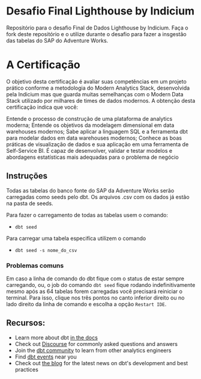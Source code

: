 # Desafio Final Lighthouse by Indicium

Repositório para o desafio Final de Dados Lighthouse by Indicium. Faça o fork deste repositório e o utilize durante o desafio para fazer a insgestão das tabelas do SAP do Adventure Works.

# A Certificação

O objetivo desta certificação é avaliar suas competências em um projeto prático conforme a metodologia do Modern Analytics Stack, desenvolvida pela Indicium mas que guarda muitas semelhanças com o Modern Data Stack utilizado por milhares de times de dados modernos. A obtenção desta certificação indica que você:

Entende o processo de construção de uma plataforma de analytics moderna;
Entende os objetivos da modelagem dimensional em data warehouses modernos;
Sabe aplicar a linguagem SQL e a ferramenta dbt para modelar dados em data warehouses modernos;
Conhece as boas práticas de visualização de dados e sua aplicação em uma ferramenta de Self-Service BI.
É capaz de desenvolver, validar e testar modelos e abordagens estatísticas mais adequadas para o problema de negócio

## Instruções

Todas as tabelas do banco fonte do SAP da Adventure Works serão carregadas como seeds pelo dbt. Os arquivos .csv com os dados já estão na pasta de seeds.

Para fazer o carregamento de todas as tabelas usem o comando:
- `dbt seed`

Para carregar uma tabela especifíca utilizem o comando
- `dbt seed -s nome_do_csv`

### Problemas comuns

Em caso a linha de comando do dbt fique com o status de estar sempre carregando, ou, o job do comando `dbt seed` fique rodando indefinitivamente mesmo após as 64 tabelas forem carregadas você precisará reiniciar o terminal. Para isso, clique nos três pontos no canto inferior direito ou no lado direito da linha de comando e escolha a opção `Restart IDE`.


## Recursos:
- Learn more about dbt [in the docs](https://docs.getdbt.com/docs/introduction)
- Check out [Discourse](https://discourse.getdbt.com/) for commonly asked questions and answers
- Join the [dbt community](http://community.getbdt.com/) to learn from other analytics engineers
- Find [dbt events](https://events.getdbt.com) near you
- Check out [the blog](https://blog.getdbt.com/) for the latest news on dbt's development and best practices
